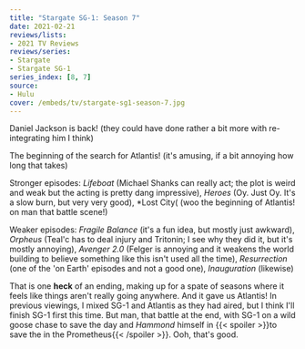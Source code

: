 ```yaml
---
title: "Stargate SG-1: Season 7"
date: 2021-02-21
reviews/lists:
- 2021 TV Reviews
reviews/series:
- Stargate
- Stargate SG-1
series_index: [8, 7]
source:
- Hulu
cover: /embeds/tv/stargate-sg1-season-7.jpg
---
```

Daniel Jackson is back! (they could have done rather a bit more with re-integrating him I think)

The beginning of the search for Atlantis! (it's amusing, if a bit annoying how long that takes)

Stronger episodes: *Lifeboat* (Michael Shanks can really act; the plot is weird and weak but the acting is pretty dang impressive), *Heroes* (Oy. Just Oy. It's a slow burn, but very very good), *Lost City( (woo the beginning of Atlantis! on man that battle scene!)

Weaker episodes: *Fragile Balance* (it's a fun idea, but mostly just awkward), *Orpheus* (Teal'c has to deal injury and Tritonin; I see why they did it, but it's mostly annoying), *Avenger 2.0* (Felger is annoying and it weakens the world building to believe something like this isn't used all the time), *Resurrection* (one of the 'on Earth' episodes and not a good one), *Inauguration* (likewise)

That is one **heck** of an ending, making up for a spate of seasons where it feels like things aren't really going anywhere. And it gave us Atlantis! In previous viewings, I mixed SG-1 and Atlantis as they had aired, but I think I'll finish SG-1 first this time. But man, that battle at the end, with SG-1 on a wild goose chase to save the day and *Hammond* himself in {{< spoiler >}}to save the in the Prometheus{{< /spoiler >}}. Ooh, that's good. 